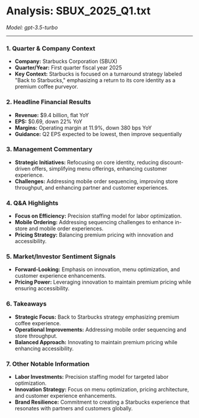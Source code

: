 # Analysis: SBUX_2025_Q1.txt

*Model: gpt-3.5-turbo*

---

### 1. Quarter & Company Context
- **Company:** Starbucks Corporation (SBUX)
- **Quarter/Year:** First quarter fiscal year 2025
- **Key Context:** Starbucks is focused on a turnaround strategy labeled "Back to Starbucks," emphasizing a return to its core identity as a premium coffee purveyor.

### 2. Headline Financial Results
- **Revenue:** $9.4 billion, flat YoY
- **EPS:** $0.69, down 22% YoY
- **Margins:** Operating margin at 11.9%, down 380 bps YoY
- **Guidance:** Q2 EPS expected to be lowest, then improve sequentially

### 3. Management Commentary
- **Strategic Initiatives:** Refocusing on core identity, reducing discount-driven offers, simplifying menu offerings, enhancing customer experience.
- **Challenges:** Addressing mobile order sequencing, improving store throughput, and enhancing partner and customer experiences.

### 4. Q&A Highlights
- **Focus on Efficiency:** Precision staffing model for labor optimization.
- **Mobile Ordering:** Addressing sequencing challenges to enhance in-store and mobile order experiences.
- **Pricing Strategy:** Balancing premium pricing with innovation and accessibility.

### 5. Market/Investor Sentiment Signals
- **Forward-Looking:** Emphasis on innovation, menu optimization, and customer experience enhancements.
- **Pricing Power:** Leveraging innovation to maintain premium pricing while ensuring accessibility.

### 6. Takeaways
- **Strategic Focus:** Back to Starbucks strategy emphasizing premium coffee experience.
- **Operational Improvements:** Addressing mobile order sequencing and store throughput.
- **Balanced Approach:** Innovating to maintain premium pricing while enhancing accessibility.

### 7. Other Notable Information
- **Labor Investments:** Precision staffing model for targeted labor optimization.
- **Innovation Strategy:** Focus on menu optimization, pricing architecture, and customer experience enhancements.
- **Brand Resilience:** Commitment to creating a Starbucks experience that resonates with partners and customers globally.